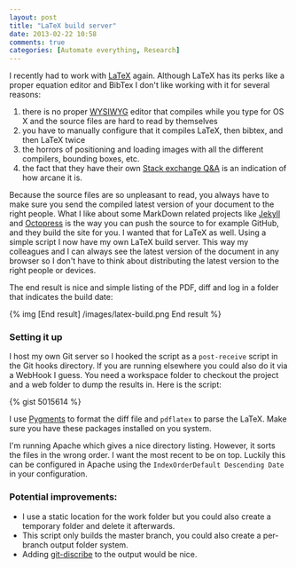 ```yaml
---
layout: post
title: "LaTeX build server"
date: 2013-02-22 10:58
comments: true
categories: [Automate everything, Research]
---
```

I recently had to work with [LaTeX](http://www.LaTeX-project.org/) again. Although LaTeX has its perks like a proper equation editor and BibTex I don't like working with it for several reasons: 

1. there is no proper [WYSIWYG](http://en.wikipedia.org/wiki/WYSIWYG) editor that compiles while you type for OS X and the source files are hard to read by themselves
2. you have to manually configure that it compiles LaTeX, then bibtex, and then LaTeX twice
3. the horrors of positioning and loading images with all the different compilers, bounding boxes, etc.
4. the fact that they have their own [Stack exchange Q&A](http://tex.stackexchange.com/) is an indication of how arcane it is.

Because the source files are so unpleasant to read, you always have to make sure you send the compiled latest version of your document to the right people. What I like about some MarkDown related projects like [Jekyll](https://github.com/mojombo/jekyll) and [Octopress](octopress.org) is the way you can push the source to for example GitHub, and they build the site for you. I wanted that for LaTeX as well. Using a simple script I now have my own LaTeX build server. This way my colleagues and I can always see the latest version of the document in any browser so I don't have to think about distributing the latest version to the right people or devices.

The end result is nice and simple listing of the PDF, diff and log in a folder that indicates the build date: 

{% img [End result] /images/latex-build.png End result %}

<!--more-->

### Setting it up
I host my own Git server so I hooked the script as a `post-receive` script in the Git hooks directory. If you are running elsewhere you could also do it via a WebHook I guess. You need a workspace folder to checkout the project and a web folder to dump the results in. Here is the script: 

{% gist 5015614  %}

I use [Pygments](http://pygments.org/) to format the diff file and `pdflatex` to parse the LaTeX. Make sure you have these packages installed on you system.

I'm running Apache which gives a nice directory listing. However, it sorts the files in the wrong order. I want the most recent to be on top. Luckily this can be configured in Apache using the `IndexOrderDefault Descending Date` in your configuration.


### Potential improvements:
* I use a static location for the work folder but you could also create a temporary folder and delete it afterwards.
* This script only builds the master branch, you could also create a per-branch output folder system.
* Adding [git-discribe](http://kernel.org/pub/software/scm/git/docs/git-describe.html) to the output would be nice.